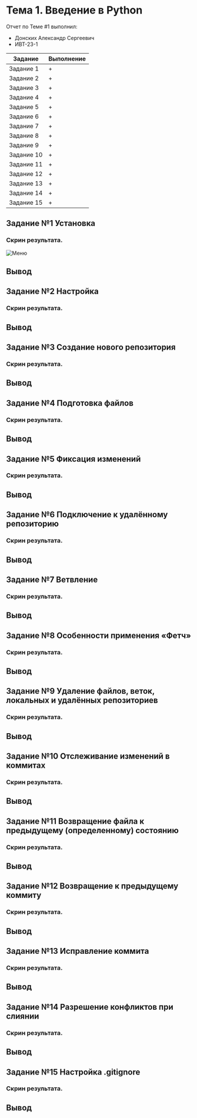 # Тема 1. Введение в Python
Отчет по Теме #1 выполнил:
- Донских Александр Сергеевич
- ИВТ-23-1

| Задание | Выполнение | 
| ------ | ------ | 
| Задание 1 | + |
| Задание 2 | + |
| Задание 3 | + |
| Задание 4 | + |
| Задание 5 | + |
| Задание 6 | + |
| Задание 7 | + |
| Задание 8 | + |
| Задание 9 | + |
| Задание 10 | + |
| Задание 11 | + |
| Задание 12 | + |
| Задание 13 | + |
| Задание 14 | + |
| Задание 15 | + |

## Задание №1 Установка

### Скрин результата.
![Меню](https://github.com/vnika2003/Software_Engineering/blob/Тема_2/pic/Lab2_1.png)

## Вывод



## Задание №2 Настройка
### Скрин результата.

## Вывод


## Задание №3 Создание нового репозитория
### Скрин результата.

## Вывод
  
## Задание №4 Подготовка файлов
### Скрин результата.

## Вывод

## Задание №5 Фиксация изменений
### Скрин результата.

## Вывод

## Задание №6 Подключение к удалённому репозиторию
### Скрин результата.

## Вывод

## Задание №7 Ветвление
### Скрин результата.

## Вывод

## Задание №8 Особенности применения «Фетч»
### Скрин результата.

## Вывод

## Задание №9 Удаление файлов, веток, локальных и удалённых репозиториев
### Скрин результата.

## Вывод

## Задание №10  Отслеживание изменений в коммитах
### Скрин результата.

## Вывод

## Задание №11 Возвращение файла к предыдущему (определенному) состоянию
### Скрин результата.

## Вывод
  
## Задание №12 Возвращение к предыдущему коммиту
### Скрин результата.

## Вывод
  
## Задание №13 Исправление коммита
### Скрин результата.

## Вывод
  
## Задание №14 Разрешение конфликтов при слиянии
### Скрин результата.

## Вывод

## Задание №15 Настройка .gitignore
### Скрин результата.

## Вывод
